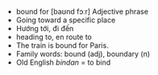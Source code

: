 - bound for	[baʊnd fɔːr]	Adjective phrase
- Going toward a specific place
- Hướng tới, đi đến
- heading to, en route to
- The train is bound for Paris.
- Family words: bound (adj), boundary (n)
- Old English *bindan* = to bind